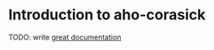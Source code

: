 # Introduction to aho-corasick

TODO: write [great documentation](http://jacobian.org/writing/what-to-write/)
